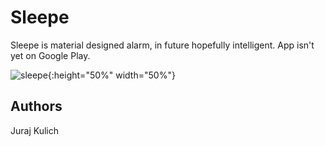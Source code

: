 # Sleepe
Sleepe is material designed alarm, in future hopefully intelligent.
App isn't yet on Google Play.

![sleepe](https://i.imgur.com/zOWBqkg.png){:height="50%" width="50%"}


## Authors
Juraj Kulich
